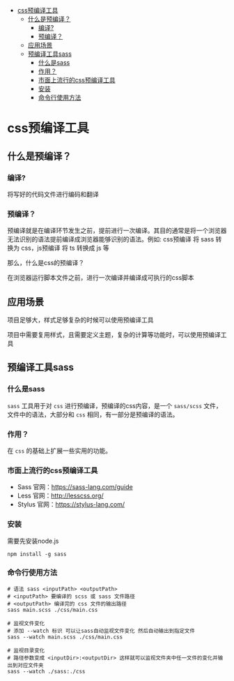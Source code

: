 - [css预编译工具](#css预编译工具)
  - [什么是预编译？](#什么是预编译)
    - [编译?](#编译)
    - [预编译？](#预编译)
  - [应用场景](#应用场景)
  - [预编译工具sass](#预编译工具sass)
    - [什么是sass](#什么是sass)
    - [作用？](#作用)
    - [市面上流行的css预编译工具](#市面上流行的css预编译工具)
    - [安装](#安装)
    - [命令行使用方法](#命令行使用方法)

# css预编译工具

## 什么是预编译？

### 编译?

将写好的代码文件进行编码和翻译

### 预编译？

预编译就是在编译环节发生之前，提前进行一次编译。其目的通常是将一个浏览器无法识别的语法提前编译成浏览器能够识别的语法。例如: css预编译 将 sass 转换为 css，js预编译 将 ts 转换成 js 等

那么，什么是css的预编译？

在浏览器运行脚本文件之前，进行一次编译并编译成可执行的css脚本

## 应用场景

项目足够大，样式足够复杂的时候可以使用预编译工具

项目中需要复用样式，且需要定义主题，复杂的计算等功能时，可以使用预编译工具

## 预编译工具sass

### 什么是sass

`sass` 工具用于对 `css` 进行预编译，预编译的css内容，是一个 `sass/scss` 文件，文件中的语法，大部分和 `css` 相同，有一部分是预编译的语法。

### 作用？

在 `css` 的基础上扩展一些实用的功能。

### 市面上流行的css预编译工具

- Sass 官网：<https://sass-lang.com/guide>
- Less 官网：<http://lesscss.org/>
- Stylus 官网：<https://stylus-lang.com/>

### 安装

需要先安装node.js

```shell
npm install -g sass
```

### 命令行使用方法

```shell
# 语法 sass <inputPath> <outputPath>
# <inputPath> 要编译的 scss 或 sass 文件路径
# <outputPath> 编译完的 css 文件的输出路径
sass main.scss ./css/main.css

# 监视文件变化
# 添加 --watch 标识 可以让sass自动监视文件变化 然后自动输出到指定文件
sass --watch main.scss ./css/main.css

# 监视目录变化
# 路径参数变成 <inputDir>:<outputDir> 这样就可以监视文件夹中任一文件的变化并输出到对应文件夹
sass --watch ./sass:./css
```